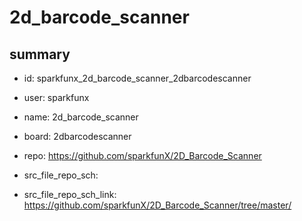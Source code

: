# 2d_barcode_scanner
 
## summary 
* id: sparkfunx_2d_barcode_scanner_2dbarcodescanner
* user: sparkfunx
* name: 2d_barcode_scanner
* board: 2dbarcodescanner
* repo: https://github.com/sparkfunX/2D_Barcode_Scanner



* src_file_repo_sch: 
* src_file_repo_sch_link: https://github.com/sparkfunX/2D_Barcode_Scanner/tree/master/






